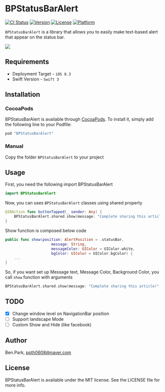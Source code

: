 # BPStatusBarAlert

[![CI Status](http://img.shields.io/travis/taehyun.park/BPStatusBarAlert.svg?style=flat)](https://travis-ci.org/taehyun.park/BPStatusBarAlert)
[![Version](https://img.shields.io/cocoapods/v/BPStatusBarAlert.svg?style=flat)](http://cocoapods.org/pods/BPStatusBarAlert)
[![License](https://img.shields.io/cocoapods/l/BPStatusBarAlert.svg?style=flat)](http://cocoapods.org/pods/BPStatusBarAlert)
[![Platform](https://img.shields.io/cocoapods/p/BPStatusBarAlert.svg?style=flat)](http://cocoapods.org/pods/BPStatusBarAlert)

`BPStatusBarAlert` is a library that allows you to easily make text-based alert that appear on the status bar. </br>

![](https://cloud.githubusercontent.com/assets/9531750/22404392/5f296692-e673-11e6-98f1-72cf33b9220e.gif)

## Requirements
 - Deployment Target - `iOS 8.3`
 - Swift Version - `Swift 3`

## Installation

### CocoaPods
BPStatusBarAlert is available through [CocoaPods](http://cocoapods.org). To install
it, simply add the following line to your Podfile:

```ruby
pod "BPStatusBarAlert"
```

### Manual
Copy the folder `BPStatusBarAlert` to your project

## Usage
First, you need the following import BPStatusBarAlert
```Swift
import BPStatusBarAlert
```

Now, you can uses `BPStatusBarAlert` classes using shared property
```Swift
@IBAction func buttonTapped(_ sender: Any) {
    BPStatusBarAlert.shared.show(message: "Complete sharing this article!")
}
```

Show function is composed below code
```Swift
public func show(position: AlertPosition = .statusBar,
                     message: String,
                     messageColor: UIColor = UIColor.white,
                     bgColor: UIColor = UIColor.bgColor) {
    ...
}
```

So, if you want set up Message text, Message Color, Background Color, you call `show` function with arguments
```Swift
BPStatusBarAlert.shared.show(message: "Complete sharing this article!", messageColor: UIColor.red, bgColor: UIColor.blue)
```

## TODO
- [x] Change window level on NavigationBar position
- [ ] Support landscape Mode
- [ ] Custom Show and Hide (like facebook)

## Author

Ben.Park, ppth0608@naver.com

## License

BPStatusBarAlert is available under the MIT license. See the LICENSE file for more info.
